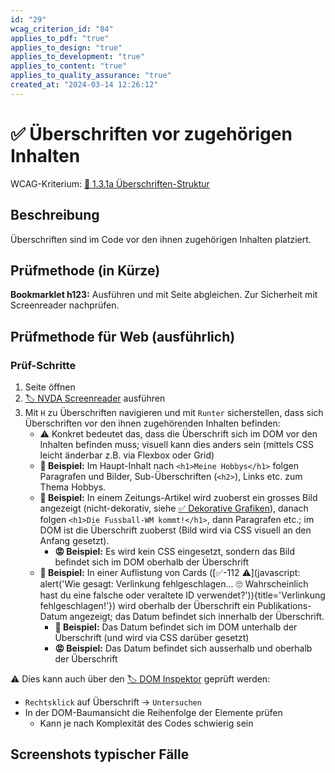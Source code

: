 ```yaml
---
id: "29"
wcag_criterion_id: "84"
applies_to_pdf: "true"
applies_to_design: "true"
applies_to_development: "true"
applies_to_content: "true"
applies_to_quality_assurance: "true"
created_at: "2024-03-14 12:26:12"
---
```


# ✅ Überschriften vor zugehörigen Inhalten

WCAG-Kriterium: [📜 1.3.1a Überschriften-Struktur](..)

## Beschreibung

Überschriften sind im Code vor den ihnen zugehörigen Inhalten platziert.

## Prüfmethode (in Kürze)

**Bookmarklet h123:** Ausführen und mit Seite abgleichen. Zur Sicherheit mit Screenreader nachprüfen.

## Prüfmethode für Web (ausführlich)

### Prüf-Schritte

1. Seite öffnen
1. [🏷️ NVDA Screenreader](/de/tags/werkzeuge/screenreader/desktop-screenreader/nvda-screenreader) ausführen
1. Mit `H` zu Überschriften navigieren und mit `Runter` sicherstellen, dass sich Überschriften vor den ihnen zugehörenden Inhalten befinden:
    - ⚠️ Konkret bedeutet das, dass die Überschrift sich im DOM vor den Inhalten befinden muss; visuell kann dies anders sein (mittels CSS leicht änderbar z.B. via Flexbox oder Grid)
    - **🙂 Beispiel:** Im Haupt-Inhalt nach `<h1>Meine Hobbys</h1>` folgen Paragrafen und Bilder, Sub-Überschriften (`<h2>`), Links etc. zum Thema Hobbys.
    - **🙂 Beispiel:** In einem Zeitungs-Artikel wird zuoberst ein grosses Bild angezeigt (nicht-dekorativ, siehe [✅ Dekorative Grafiken](/de/wcag/1.1.1-nicht-text-inhalt/dekorative-grafiken)), danach folgen `<h1>Die Fussball-WM kommt!</h1>`, dann Paragrafen etc.; im DOM ist die Überschrift zuoberst (Bild wird via CSS visuell an den Anfang gesetzt).
        - **😡 Beispiel:** Es wird kein CSS eingesetzt, sondern das Bild befindet sich im DOM oberhalb der Überschrift
    - **🙂 Beispiel:** In einer Auflistung von Cards ([✅-112 ⚠️](javascript: alert('Wie gesagt: Verlinkung fehlgeschlagen... 🙄 Wahrscheinlich hast du eine falsche oder veraltete ID verwendet?')){title='Verlinkung fehlgeschlagen!'}) wird oberhalb der Überschrift ein Publikations-Datum angezeigt; das Datum befindet sich innerhalb der Überschrift.
        - **🙂 Beispiel:** Das Datum befindet sich im DOM unterhalb der Überschrift (und wird via CSS darüber gesetzt)
        - **😡 Beispiel:** Das Datum befindet sich ausserhalb und oberhalb der Überschrift

⚠️ Dies kann auch über den [🏷️ DOM Inspektor](/de/tags/werkzeuge/dom-inspektor) geprüft werden:

- `Rechtsklick` auf Überschrift → `Untersuchen`
- In der DOM-Baumansicht die Reihenfolge der Elemente prüfen
    - Kann je nach Komplexität des Codes schwierig sein

## Screenshots typischer Fälle

